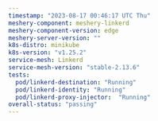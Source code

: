 ```yaml
---
timestamp: "2023-08-17 00:46:17 UTC Thu"
meshery-component: meshery-linkerd
meshery-component-version: edge
meshery-server-version: ""
k8s-distro: minikube
k8s-version: "v1.25.2"
service-mesh: Linkerd
service-mesh-version: "stable-2.13.6"
tests:
  pod/linkerd-destination: "Running"
  pod/linkerd-identity: "Running"
  pod/linkerd-proxy-injector:  "Running"
overall-status: "passing"
---
```

